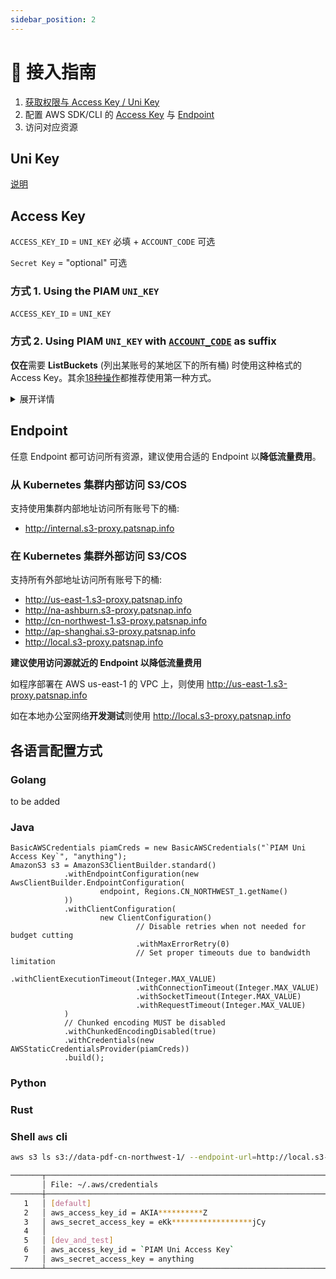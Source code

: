 ```yaml
---
sidebar_position: 2
---
```


# 🔌 接入指南

1. [获取权限与 Access Key / Uni Key](/docs/feedback/feedback.md)
2. 配置 AWS SDK/CLI 的 [Access Key](#access-key) 与 [Endpoint](#endpoint)
3. 访问对应资源

## Uni Key

[说明](/docs/user/s3/feat#多云账号)

## Access Key

`ACCESS_KEY_ID` = `UNI_KEY` 必填 + `ACCOUNT_CODE` 可选

`Secret Key` = "optional" 可选

### 方式 1. Using the PIAM `UNI_KEY`

`ACCESS_KEY_ID` = `UNI_KEY`

### 方式 2. Using PIAM `UNI_KEY` with [`ACCOUNT_CODE`](feat#多云账号) as suffix

**仅在**需要 **ListBuckets** (列出某账号的某地区下的所有桶) 时使用这种格式的 Access Key。其余[18种操作](feat#支持的-api)都推荐使用第一种方式。

<details>
<summary>展开详情</summary>

`ACCESS_KEY_ID` = `UNI_KEY` + `ACCOUNT_CODE`

样例:

#### 列出 aws 7478 账号下美国地区的所有桶


`UNI_KEY` = "AKPSPERS03LJW0Z" `ACCOUNT_CODE` = "7478" `ACCESS_KEY_ID` = "AKPSPERS03LJW0Z**7478**"

`Region` = "us-east-1"

#### 列出 tencent global 账号下上海地区的所有桶

`UNI_KEY` = "AKPSPERS03LJW0Z" `ACCOUNT_CODE` = "4258" `ACCESS_KEY_ID` = "AKPSPERS03LJW0Z**4258**"

`REGION` = "ap-shanghai"

</details>

## Endpoint

任意 Endpoint 都可访问所有资源，建议使用合适的 Endpoint 以**降低流量费用**。

### 从 Kubernetes 集群内部访问 S3/COS

支持使用集群内部地址访问所有账号下的桶:
- http://internal.s3-proxy.patsnap.info

### 在 Kubernetes 集群外部访问 S3/COS

支持所有外部地址访问所有账号下的桶:
- http://us-east-1.s3-proxy.patsnap.info
- http://na-ashburn.s3-proxy.patsnap.info
- http://cn-northwest-1.s3-proxy.patsnap.info
- http://ap-shanghai.s3-proxy.patsnap.info
- http://local.s3-proxy.patsnap.info

**建议使用访问源就近的 Endpoint 以降低流量费用**

如程序部署在 AWS us-east-1 的 VPC 上，则使用 http://us-east-1.s3-proxy.patsnap.info

如在本地办公室网络**开发测试**则使用 http://local.s3-proxy.patsnap.info

## 各语言配置方式

### Golang

to be added

### Java

```
BasicAWSCredentials piamCreds = new BasicAWSCredentials("`PIAM Uni Access Key`", "anything");
AmazonS3 s3 = AmazonS3ClientBuilder.standard()
            .withEndpointConfiguration(new AwsClientBuilder.EndpointConfiguration(
                    endpoint, Regions.CN_NORTHWEST_1.getName()
            ))
            .withClientConfiguration(
                    new ClientConfiguration()
                            // Disable retries when not needed for budget cutting
                            .withMaxErrorRetry(0)
                            // Set proper timeouts due to bandwidth limitation
                            .withClientExecutionTimeout(Integer.MAX_VALUE)
                            .withConnectionTimeout(Integer.MAX_VALUE)
                            .withSocketTimeout(Integer.MAX_VALUE)
                            .withRequestTimeout(Integer.MAX_VALUE)
            )
            // Chunked encoding MUST be disabled
            .withChunkedEncodingDisabled(true)
            .withCredentials(new AWSStaticCredentialsProvider(piamCreds))
            .build();
```

### Python

### Rust

### Shell `aws` cli

```bash
aws s3 ls s3://data-pdf-cn-northwest-1/ --endpoint-url=http://local.s3-proxy.patsnap.info --profile=dev_and_test
```

```bash
───────┬─────────────────────────────────────────────────────────────────────
       │ File: ~/.aws/credentials
───────┼─────────────────────────────────────────────────────────────────────
   1   │ [default]
   2   │ aws_access_key_id = AKIA**********Z
   3   │ aws_secret_access_key = eKk******************jCy
   4   │
   5   │ [dev_and_test]
   6   │ aws_access_key_id = `PIAM Uni Access Key`
   7   │ aws_secret_access_key = anything
───────┴─────────────────────────────────────────────────────────────────────
```
